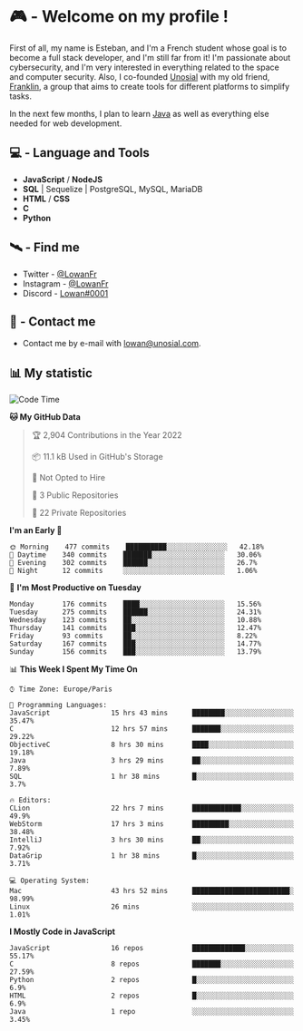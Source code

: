 # 🎮 - Welcome on my profile !
First of all, my name is Esteban, and I'm a French student whose goal is to become a full stack developer, and I'm still far from it!
I'm passionate about cybersecurity, and I'm very interested in everything related to the space and computer security.
Also, I co-founded [Unosial](https://github.com/Unosial) with my old friend, [Franklin](https://github.com/AbaFranklin/), a group that aims to create tools for different platforms to simplify tasks. 

In the next few months, I plan to learn [Java](https://www.java.com/) as well as everything else needed for web development.




## 💻 - Language and Tools
- **JavaScript** / **NodeJS**
- **SQL** | Sequelize | PostgreSQL, MySQL, MariaDB
- **HTML** / **CSS**
- **C**
- **Python**

## 🛰️ - Find me

 - Twitter - [@LowanFr](https://twitter.com/LowanFr/)
 - Instagram - [@LowanFr](https://instagram.com/LowanFr)
 - Discord -  [Lowan#0001](https://unosial.bio/Lowan)
 
## 📡 - Contact me
 - Contact me by e-mail with [lowan@unosial.com](mailto:lowan@unosial.com).

## 📊 My statistic
<!--START_SECTION:waka-->
![Code Time](http://img.shields.io/badge/Code%20Time-161%20hrs%2038%20mins-blue)

**🐱 My GitHub Data** 

> 🏆 2,904 Contributions in the Year 2022
 > 
> 📦 11.1 kB Used in GitHub's Storage 
 > 
> 🚫 Not Opted to Hire
 > 
> 📜 3 Public Repositories 
 > 
> 🔑 22 Private Repositories  
 > 
**I'm an Early 🐤** 

```text
🌞 Morning    477 commits    ██████████░░░░░░░░░░░░░░░   42.18% 
🌆 Daytime    340 commits    ███████░░░░░░░░░░░░░░░░░░   30.06% 
🌃 Evening    302 commits    ██████░░░░░░░░░░░░░░░░░░░   26.7% 
🌙 Night      12 commits     ░░░░░░░░░░░░░░░░░░░░░░░░░   1.06%

```
📅 **I'm Most Productive on Tuesday** 

```text
Monday       176 commits    ████░░░░░░░░░░░░░░░░░░░░░   15.56% 
Tuesday      275 commits    ██████░░░░░░░░░░░░░░░░░░░   24.31% 
Wednesday    123 commits    ██░░░░░░░░░░░░░░░░░░░░░░░   10.88% 
Thursday     141 commits    ███░░░░░░░░░░░░░░░░░░░░░░   12.47% 
Friday       93 commits     ██░░░░░░░░░░░░░░░░░░░░░░░   8.22% 
Saturday     167 commits    ███░░░░░░░░░░░░░░░░░░░░░░   14.77% 
Sunday       156 commits    ███░░░░░░░░░░░░░░░░░░░░░░   13.79%

```


📊 **This Week I Spent My Time On** 

```text
⌚︎ Time Zone: Europe/Paris

💬 Programming Languages: 
JavaScript               15 hrs 43 mins      ████████░░░░░░░░░░░░░░░░░   35.47% 
C                        12 hrs 57 mins      ███████░░░░░░░░░░░░░░░░░░   29.22% 
ObjectiveC               8 hrs 30 mins       ████░░░░░░░░░░░░░░░░░░░░░   19.18% 
Java                     3 hrs 29 mins       ██░░░░░░░░░░░░░░░░░░░░░░░   7.89% 
SQL                      1 hr 38 mins        █░░░░░░░░░░░░░░░░░░░░░░░░   3.7%

🔥 Editors: 
CLion                    22 hrs 7 mins       ████████████░░░░░░░░░░░░░   49.9% 
WebStorm                 17 hrs 3 mins       █████████░░░░░░░░░░░░░░░░   38.48% 
IntelliJ                 3 hrs 30 mins       ██░░░░░░░░░░░░░░░░░░░░░░░   7.92% 
DataGrip                 1 hr 38 mins        █░░░░░░░░░░░░░░░░░░░░░░░░   3.71%

💻 Operating System: 
Mac                      43 hrs 52 mins      ████████████████████████░   98.99% 
Linux                    26 mins             ░░░░░░░░░░░░░░░░░░░░░░░░░   1.01%

```

**I Mostly Code in JavaScript** 

```text
JavaScript               16 repos            █████████████░░░░░░░░░░░░   55.17% 
C                        8 repos             ███████░░░░░░░░░░░░░░░░░░   27.59% 
Python                   2 repos             █░░░░░░░░░░░░░░░░░░░░░░░░   6.9% 
HTML                     2 repos             █░░░░░░░░░░░░░░░░░░░░░░░░   6.9% 
Java                     1 repo              ░░░░░░░░░░░░░░░░░░░░░░░░░   3.45%

```



<!--END_SECTION:waka-->
